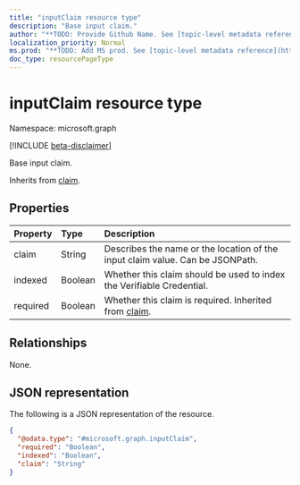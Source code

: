```yaml
---
title: "inputClaim resource type"
description: "Base input claim."
author: "**TODO: Provide Github Name. See [topic-level metadata reference](https://msgo.azurewebsites.net/add/document/guidelines/metadata.html#topic-level-metadata)**"
localization_priority: Normal
ms.prod: "**TODO: Add MS prod. See [topic-level metadata reference](https://msgo.azurewebsites.net/add/document/guidelines/metadata.html#topic-level-metadata)**"
doc_type: resourcePageType
---
```


# inputClaim resource type

Namespace: microsoft.graph

[!INCLUDE [beta-disclaimer](../../includes/beta-disclaimer.md)]

Base input claim.


Inherits from [claim](../resources/claim.md).

## Properties
|Property|Type|Description|
|:---|:---|:---|
|claim|String|Describes the name or the location of the input claim value. Can be JSONPath.|
|indexed|Boolean|Whether this claim should be used to index the Verifiable Credential.|
|required|Boolean|Whether this claim is required. Inherited from [claim](../resources/claim.md).|

## Relationships
None.

## JSON representation
The following is a JSON representation of the resource.
<!-- {
  "blockType": "resource",
  "@odata.type": "microsoft.graph.inputClaim"
}
-->
``` json
{
  "@odata.type": "#microsoft.graph.inputClaim",
  "required": "Boolean",
  "indexed": "Boolean",
  "claim": "String"
}
```


